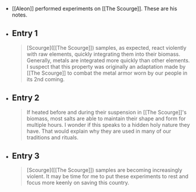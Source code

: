 - [[Aleon]] performed experiments on [[The Scourge]]. These are his notes.
- ## Entry 1
  > [Scourge]([[The Scourge]]) samples, as expected, react violently with raw elements, quickly integrating them into their biomass. Generally, metals are integrated more quickly than other elements. I suspect that this property was originally an adaptation made by [[The Scourge]] to combat the metal armor worn by our people in its 2nd coming.
- ## Entry 2
  > If heated before and during their suspension in [[The Scourge]]'s biomass, most salts are able to maintain their shape and form for multiple hours. I wonder if this speaks to a hidden holy nature they have. That would explain why they are used in many of our traditions and rituals.
- ## Entry 3
  > [Scourge]([[The Scourge]]) samples are becoming increasingly violent. It may be time for me to put these experiments to rest and focus more keenly on saving this country.